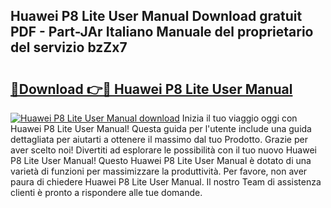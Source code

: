 ## Huawei P8 Lite User Manual Download gratuit PDF - Part-JAr Italiano Manuale del proprietario del servizio bzZx7

# <h2><a href="http://dfepu95.blite.top/?on=Huawei+P8+Lite+User+Manual">🔗Download 👉🔴 Huawei P8 Lite User Manual</a></h2>

[![Huawei P8 Lite User Manual download](https://i.imgur.com/lujVjoI.png)](http://dfepu95.blite.top/?on=Huawei+P8+Lite+User+Manual)
Inizia il tuo viaggio oggi con Huawei P8 Lite User Manual! Questa guida per l'utente include una guida dettagliata per aiutarti a ottenere il massimo dal tuo Prodotto. Grazie per aver scelto noi! Divertiti ad esplorare le possibilità con il tuo nuovo Huawei P8 Lite User Manual! Questo Huawei P8 Lite User Manual è dotato di una varietà di funzioni per massimizzare la produttività. Per favore, non aver paura di chiedere Huawei P8 Lite User Manual. Il nostro Team di assistenza clienti è pronto a rispondere alle tue domande.
